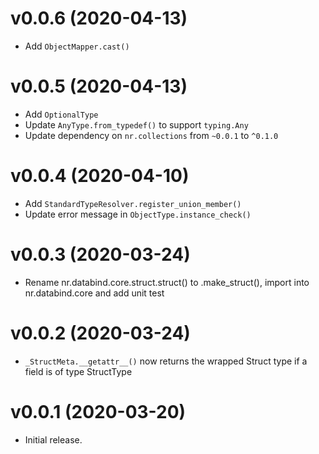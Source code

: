 
# v0.0.6 (2020-04-13)

* Add `ObjectMapper.cast()`

# v0.0.5 (2020-04-13)

* Add `OptionalType`
* Update `AnyType.from_typedef()` to support `typing.Any`
* Update dependency on `nr.collections` from `~0.0.1` to `^0.1.0`

# v0.0.4 (2020-04-10)

* Add `StandardTypeResolver.register_union_member()`
* Update error message in `ObjectType.instance_check()`

# v0.0.3 (2020-03-24)

* Rename nr.databind.core.struct.struct() to .make_struct(), import into nr.databind.core and add unit test

# v0.0.2 (2020-03-24)

* `_StructMeta.__getattr__()` now returns the wrapped Struct type if a field is of type StructType

# v0.0.1 (2020-03-20)

* Initial release.
